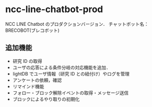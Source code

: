 # ncc-line-chatbot-prod

NCC LINE Chatbot のプロダクションバージョン．
チャットボット名：BRECOBOT(ブレコボット)

## 追加機能

- 研究 ID の取得
- ユーザの応答による条件分岐の対応機能を追加．
- lightDB でユーザ情報（研究 ID との紐付け）やログを管理
- アンケートの依頼，確認
- リマインド機能
- フォロー・ブロック解除イベントの取得・メッセージ送信
- ブロックによるやり取りの初期化
